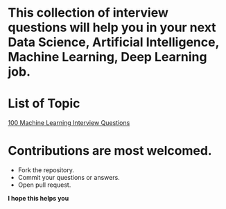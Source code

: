 # This collection of interview questions will help you in your next Data Science, Artificial Intelligence, Machine Learning, Deep Learning job.

# List of Topic

[100 Machine Learning Interview Questions](https://github.com/masmahbubalom/InterviewQuestions/tree/main/ML%20Interview%20Question "Click here to see the questions!")


# Contributions are most welcomed.

  - Fork the repository.
  - Commit your questions or answers.
  - Open pull request.


**I hope this helps you**
